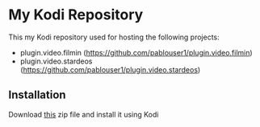 # My Kodi Repository
This my Kodi repository used for hosting the following projects:
- plugin.video.filmin (https://github.com/pablouser1/plugin.video.filmin)
- plugin.video.stardeos (https://github.com/pablouser1/plugin.video.stardeos)

## Installation
Download [this](https://kodi.pabloferreiro.es/repository.pabloferreiro/repository.pabloferreiro-1.2.1.zip) zip file and install it using Kodi
